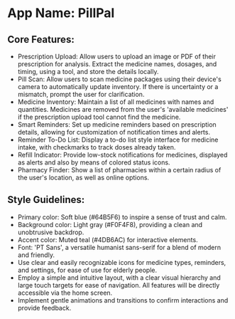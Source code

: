 # **App Name**: PillPal

## Core Features:

- Prescription Upload: Allow users to upload an image or PDF of their prescription for analysis. Extract the medicine names, dosages, and timing, using a tool, and store the details locally.
- Pill Scan: Allow users to scan medicine packages using their device's camera to automatically update inventory. If there is uncertainty or a mismatch, prompt the user for clarification.
- Medicine Inventory: Maintain a list of all medicines with names and quantities. Medicines are removed from the user's 'available medicines' if the prescription upload tool cannot find the medicine.
- Smart Reminders: Set up medicine reminders based on prescription details, allowing for customization of notification times and alerts.
- Reminder To-Do List: Display a to-do list style interface for medicine intake, with checkmarks to track doses already taken.
- Refill Indicator: Provide low-stock notifications for medicines, displayed as alerts and also by means of colored status icons.
- Pharmacy Finder: Show a list of pharmacies within a certain radius of the user's location, as well as online options.

## Style Guidelines:

- Primary color: Soft blue (#64B5F6) to inspire a sense of trust and calm.
- Background color: Light gray (#F0F4F8), providing a clean and unobtrusive backdrop.
- Accent color: Muted teal (#4DB6AC) for interactive elements.
- Font: 'PT Sans', a versatile humanist sans-serif for a blend of modern and friendly.
- Use clear and easily recognizable icons for medicine types, reminders, and settings, for ease of use for elderly people.
- Employ a simple and intuitive layout, with a clear visual hierarchy and large touch targets for ease of navigation. All features will be directly accessible via the home screen.
- Implement gentle animations and transitions to confirm interactions and provide feedback.
